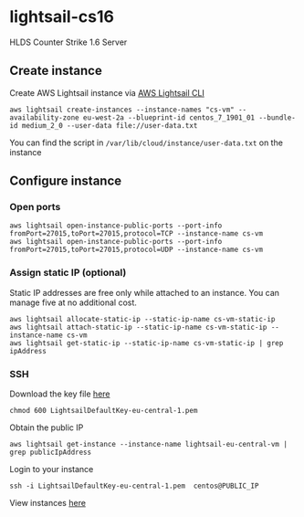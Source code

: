 # lightsail-cs16
HLDS Counter Strike 1.6 Server

## Create instance
Create AWS Lightsail instance via [AWS Lightsail CLI](https://docs.aws.amazon.com/cli/latest/reference/lightsail/index.html "AWS Lightsail CLI")
```
aws lightsail create-instances --instance-names "cs-vm" --availability-zone eu-west-2a --blueprint-id centos_7_1901_01 --bundle-id medium_2_0 --user-data file://user-data.txt
```
You can find the script in `/var/lib/cloud/instance/user-data.txt` on the instance

## Configure instance
### Open ports
```
aws lightsail open-instance-public-ports --port-info fromPort=27015,toPort=27015,protocol=TCP --instance-name cs-vm
aws lightsail open-instance-public-ports --port-info fromPort=27015,toPort=27015,protocol=UDP --instance-name cs-vm
```

### Assign static IP (optional)
Static IP addresses are free only while attached to an instance. You can manage five at no additional cost.
```
aws lightsail allocate-static-ip --static-ip-name cs-vm-static-ip
aws lightsail attach-static-ip --static-ip-name cs-vm-static-ip --instance-name cs-vm
aws lightsail get-static-ip --static-ip-name cs-vm-static-ip | grep ipAddress
```

### SSH
Download the key file [here](https://lightsail.aws.amazon.com/ls/webapp/account/keys "AWS Lightsail keys")
```
chmod 600 LightsailDefaultKey-eu-central-1.pem 
```
Obtain the public IP
```
aws lightsail get-instance --instance-name lightsail-eu-central-vm | grep publicIpAddress
```
Login to your instance
```
ssh -i LightsailDefaultKey-eu-central-1.pem  centos@PUBLIC_IP
```
View instances [here](https://lightsail.aws.amazon.com/ls/webapp/home/instances "View instances")
